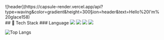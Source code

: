 <div>
  <!--Header-->
  ![header](https://capsule-render.vercel.app/api?type=waving&color=gradient&height=300&section=header&text=Hello%20I'm%20glace158)
</div>

<div>
  <!--Body-->
  ## 🧱 Tech Stack
  ### Language
  <!--Python-->
  <img src="https://img.shields.io/badge/C-#A8B9CC?style=flat-square&logo=C&logoColor=white"/>
  <img src="https://img.shields.io/badge/C++-#00599C?style=flat-square&logo=C++&logoColor=white"/>
  <!--C/C++-->
  <img src="https://img.shields.io/badge/JavaScript-F7DF1E?style=flat-square&logo=JavaScript&logoColor=white"/>
  <!--JavaScript-->
  <img src="https://img.shields.io/badge/JavaScript-F7DF1E?style=flat-square&logo=JavaScript&logoColor=white"/>
  
  ![Top Langs](https://github-readme-stats.vercel.app/api/top-langs/?username=glace158&layout=compact)
</div>
<!--
**glace158/glace158** is a ✨ _special_ ✨ repository because its `README.md` (this file) appears on your GitHub profile.

Here are some ideas to get you started:

- 🔭 I’m currently working on ...
- 🌱 I’m currently learning ...
- 👯 I’m looking to collaborate on ...
- 🤔 I’m looking for help with ...
- 💬 Ask me about ...
- 📫 How to reach me: ...
- 😄 Pronouns: ...
- ⚡ Fun fact: ...
-->
